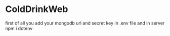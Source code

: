 ﻿# ColdDrinkWeb
 first of all you add your mongodb url and secret key in .env file 
 and in server npm i dotenv
